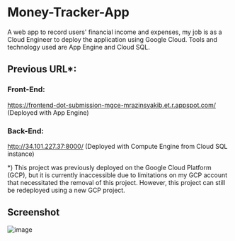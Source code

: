 # Money-Tracker-App
A web app to record users' financial income and expenses, my job is as a Cloud Engineer to deploy the application using Google Cloud. Tools and technology used are App Engine and Cloud SQL.

## Previous URL*:
### Front-End: 
https://frontend-dot-submission-mgce-mrazinsyakib.et.r.appspot.com/ (Deployed with App Engine)
### Back-End: 
http://34.101.227.37:8000/ (Deployed with Compute Engine from Cloud SQL instance) 

*) This project was previously deployed on the Google Cloud Platform (GCP), but it is currently inaccessible due to limitations on my GCP account that necessitated the removal of this project. However, this project can still be redeployed using a new GCP project.

## Screenshot
![image](https://github.com/RazinSyakib43/Money-Tracker-App/assets/72656623/2d85f983-a716-4ab8-b6a0-64c2463ec369)

